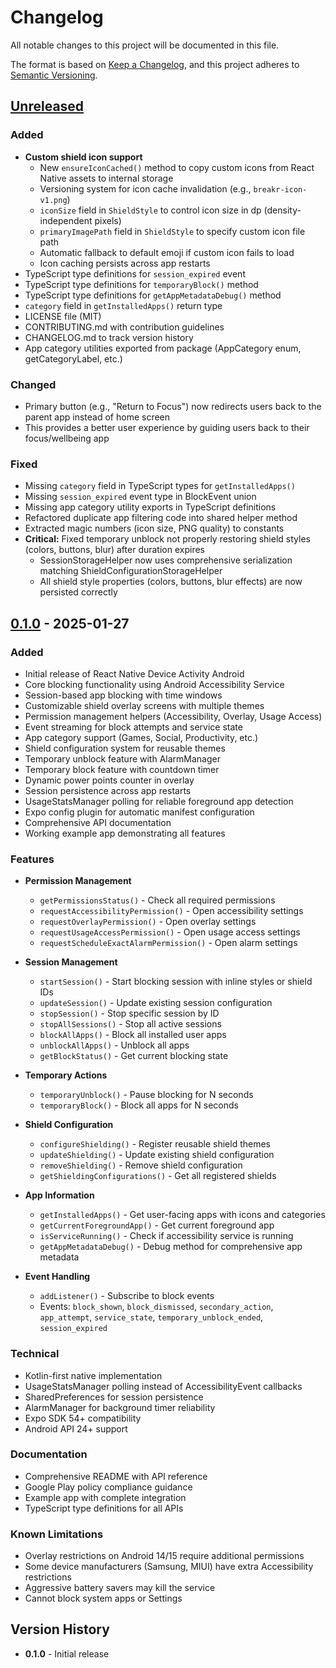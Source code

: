 # Changelog

All notable changes to this project will be documented in this file.

The format is based on [Keep a Changelog](https://keepachangelog.com/en/1.0.0/),
and this project adheres to [Semantic Versioning](https://semver.org/spec/v2.0.0.html).

## [Unreleased]

### Added
- **Custom shield icon support**
  - New `ensureIconCached()` method to copy custom icons from React Native assets to internal storage
  - Versioning system for icon cache invalidation (e.g., `breakr-icon-v1.png`)
  - `iconSize` field in `ShieldStyle` to control icon size in dp (density-independent pixels)
  - `primaryImagePath` field in `ShieldStyle` to specify custom icon file path
  - Automatic fallback to default emoji if custom icon fails to load
  - Icon caching persists across app restarts
- TypeScript type definitions for `session_expired` event
- TypeScript type definitions for `temporaryBlock()` method
- TypeScript type definitions for `getAppMetadataDebug()` method
- `category` field in `getInstalledApps()` return type
- LICENSE file (MIT)
- CONTRIBUTING.md with contribution guidelines
- CHANGELOG.md to track version history
- App category utilities exported from package (AppCategory enum, getCategoryLabel, etc.)

### Changed
- Primary button (e.g., "Return to Focus") now redirects users back to the parent app instead of home screen
- This provides a better user experience by guiding users back to their focus/wellbeing app

### Fixed
- Missing `category` field in TypeScript types for `getInstalledApps()`
- Missing `session_expired` event type in BlockEvent union
- Missing app category utility exports in TypeScript definitions
- Refactored duplicate app filtering code into shared helper method
- Extracted magic numbers (icon size, PNG quality) to constants
- **Critical:** Fixed temporary unblock not properly restoring shield styles (colors, buttons, blur) after duration expires
  - SessionStorageHelper now uses comprehensive serialization matching ShieldConfigurationStorageHelper
  - All shield style properties (colors, buttons, blur effects) are now persisted correctly

## [0.1.0] - 2025-01-27

### Added
- Initial release of React Native Device Activity Android
- Core blocking functionality using Android Accessibility Service
- Session-based app blocking with time windows
- Customizable shield overlay screens with multiple themes
- Permission management helpers (Accessibility, Overlay, Usage Access)
- Event streaming for block attempts and service state
- App category support (Games, Social, Productivity, etc.)
- Shield configuration system for reusable themes
- Temporary unblock feature with AlarmManager
- Temporary block feature with countdown timer
- Dynamic power points counter in overlay
- Session persistence across app restarts
- UsageStatsManager polling for reliable foreground app detection
- Expo config plugin for automatic manifest configuration
- Comprehensive API documentation
- Working example app demonstrating all features

### Features
- **Permission Management**
  - `getPermissionsStatus()` - Check all required permissions
  - `requestAccessibilityPermission()` - Open accessibility settings
  - `requestOverlayPermission()` - Open overlay settings
  - `requestUsageAccessPermission()` - Open usage access settings
  - `requestScheduleExactAlarmPermission()` - Open alarm settings

- **Session Management**
  - `startSession()` - Start blocking session with inline styles or shield IDs
  - `updateSession()` - Update existing session configuration
  - `stopSession()` - Stop specific session by ID
  - `stopAllSessions()` - Stop all active sessions
  - `blockAllApps()` - Block all installed user apps
  - `unblockAllApps()` - Unblock all apps
  - `getBlockStatus()` - Get current blocking state

- **Temporary Actions**
  - `temporaryUnblock()` - Pause blocking for N seconds
  - `temporaryBlock()` - Block all apps for N seconds

- **Shield Configuration**
  - `configureShielding()` - Register reusable shield themes
  - `updateShielding()` - Update existing shield configuration
  - `removeShielding()` - Remove shield configuration
  - `getShieldingConfigurations()` - Get all registered shields

- **App Information**
  - `getInstalledApps()` - Get user-facing apps with icons and categories
  - `getCurrentForegroundApp()` - Get current foreground app
  - `isServiceRunning()` - Check if accessibility service is running
  - `getAppMetadataDebug()` - Debug method for comprehensive app metadata

- **Event Handling**
  - `addListener()` - Subscribe to block events
  - Events: `block_shown`, `block_dismissed`, `secondary_action`, `app_attempt`, `service_state`, `temporary_unblock_ended`, `session_expired`

### Technical
- Kotlin-first native implementation
- UsageStatsManager polling instead of AccessibilityEvent callbacks
- SharedPreferences for session persistence
- AlarmManager for background timer reliability
- Expo SDK 54+ compatibility
- Android API 24+ support

### Documentation
- Comprehensive README with API reference
- Google Play policy compliance guidance
- Example app with complete integration
- TypeScript type definitions for all APIs

### Known Limitations
- Overlay restrictions on Android 14/15 require additional permissions
- Some device manufacturers (Samsung, MIUI) have extra Accessibility restrictions
- Aggressive battery savers may kill the service
- Cannot block system apps or Settings

## Version History

- **0.1.0** - Initial release

[Unreleased]: https://github.com/breakr/react-native-device-activity-android/compare/v0.1.0...HEAD
[0.1.0]: https://github.com/breakr/react-native-device-activity-android/releases/tag/v0.1.0
